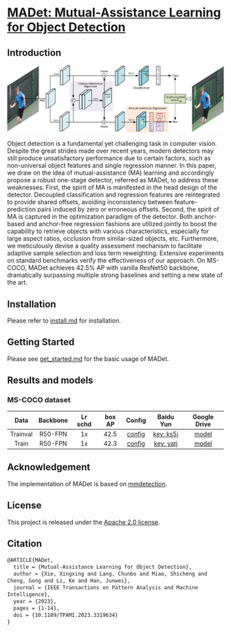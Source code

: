 # [MADet: Mutual-Assistance Learning for Object Detection](https://ieeexplore.ieee.org/abstract/document/10265160)

## Introduction

![demo image](resources/madet.jpg)

Object detection is a fundamental yet challenging task in computer vision. Despite the great strides made over recent years, modern detectors may still produce unsatisfactory performance due to certain factors, such as non-universal object features and single regression manner. In this paper, we draw on the idea of mutual-assistance (MA) learning and accordingly propose a robust one-stage detector, referred as MADet, to address these weaknesses. First, the spirit of MA is manifested in the head design of the detector. Decoupled classification and regression features are reintegrated to provide shared offsets, avoiding inconsistency between feature-prediction pairs induced by zero or erroneous offsets. Second, the spirit of MA is captured in the optimization paradigm of the detector. Both anchor-based and anchor-free regression fashions are utilized jointly to boost the capability to retrieve objects with various characteristics, especially for large aspect ratios, occlusion from similar-sized objects, etc. Furthermore, we meticulously devise a quality assessment mechanism to facilitate adaptive sample selection and loss term reweighting. Extensive experiments on standard benchmarks verify the effectiveness of our approach. On MS-COCO, MADet achieves 42.5% AP with vanilla ResNet50 backbone, dramatically surpassing multiple strong baselines and setting a new state of the art.

## Installation

Please refer to [install.md](docs/install.md) for installation.

## Getting Started

Please see [get_started.md](docs/get_started.md) for the basic usage of MADet.

## Results and models

### MS-COCO dataset

|   Data   | Backbone | Lr schd | box AP |                      Config                       |                           Baidu Yun                          |                                           Google Drive                                         |
|:--------:|:--------:|:-------:|:------:| :-----------------------------------------------: |:------------------------------------------------------------:|:----------------------------------------------------------------------------------------------:|
| Trainval |  R50-FPN |    1x   |  42.5  | [config](configs/madet/madet_r50_fpn_1x_coco.py)  | [key: ks5i](https://pan.baidu.com/s/150_hjx-1aOB4ryPTuHF2VA) | [model](https://drive.google.com/file/d/17g3VxwXTs7Mf2XdMt2WQ4NIlP_tdpgI_/view?usp=drive_link) |
|  Train   |  R50-FPN |    1x   |  42.3  | [config](configs/madet/madet_r50_fpn_1x_coco.py)  | [key: yatj](https://pan.baidu.com/s/12EcyqBVtQBb17hNwuumDKg) | [model](https://drive.google.com/file/d/1ubGMexbs9W3cNgtyy7wkgGkG3rrcl1F1/view?usp=drive_link) |

## Acknowledgement

The implementation of MADet is based on [mmdetection](https://github.com/open-mmlab/mmdetection).

## License

This project is released under the [Apache 2.0 license](LICENSE).

## Citation
```
@ARTICLE{MADet,
  title = {Mutual-Assistance Learning for Object Detection},
  author = {Xie, Xingxing and Lang, Chunbo and Miao, Shicheng and Cheng, Gong and Li, Ke and Han, Junwei},
  journal = {IEEE Transactions on Pattern Analysis and Machine Intelligence},
  year = {2023},
  pages = {1-14},
  doi = {10.1109/TPAMI.2023.3319634}
}
```

